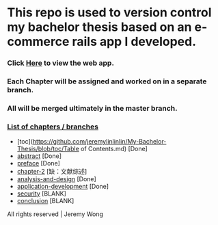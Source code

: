 # This repo is used to version control my bachelor thesis based on an e-commerce rails app I developed.

### Click [Here](http://jeremylinstore.herokuapp.com/) to view the web app.

### Each Chapter will be assigned and worked on in a separate branch.

### All will be merged ultimately in the master branch.

### [List of chapters / branches](https://github.com/jeremylinlinlin/My-Bachelor-Thesis/branches/active)

* [toc](https://github.com/jeremylinlinlin/My-Bachelor-Thesis/blob/toc/Table of Contents.md) [Done]
* [abstract](https://github.com/jeremylinlinlin/My-Bachelor-Thesis/blob/abstract/abstract.md) [Done]
* [preface](https://github.com/jeremylinlinlin/My-Bachelor-Thesis/blob/preface/preface.md) [Done]
* [chapter-2](https://github.com/jeremylinlinlin/My-Bachelor-Thesis/blob/chapter-2/chapter-2.md) [缺：文献综述]
* [analysis-and-design](https://github.com/jeremylinlinlin/My-Bachelor-Thesis/blob/analysis-and-design/analysis-and-design.md) [Done]
* [application-development](https://github.com/jeremylinlinlin/My-Bachelor-Thesis/blob/application-developement/application-developement.md) [Done]
* [security](https://github.com/jeremylinlinlin/My-Bachelor-Thesis/blob/security/security.md) [BLANK]
* [conclusion](https://github.com/jeremylinlinlin/My-Bachelor-Thesis/blob/conclusion/conclusion.md) [BLANK]




All rights reserved | Jeremy Wong
